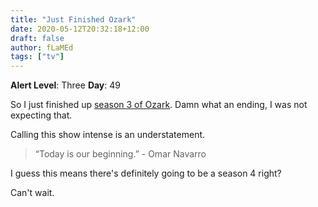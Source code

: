 ```yaml
---
title: "Just Finished Ozark"
date: 2020-05-12T20:32:18+12:00
draft: false
author: fLaMEd
tags: ["tv"]
---
```


**Alert Level**: Three
**Day**: 49

So I just finished up [season 3 of Ozark](https://en.wikipedia.org/wiki/Ozark_(TV_series)). Damn what an ending, I was not expecting that.

Calling this show intense is an understatement. 

>  “Today is our beginning.” - Omar Navarro

I guess this means there's definitely going to be a season 4 right? 

Can't wait.